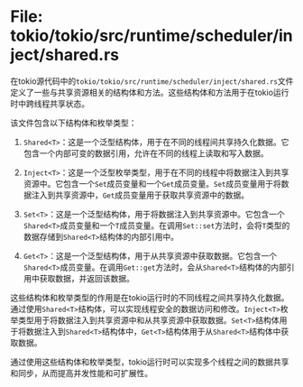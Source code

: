 # File: tokio/tokio/src/runtime/scheduler/inject/shared.rs

在tokio源代码中的`tokio/tokio/src/runtime/scheduler/inject/shared.rs`文件定义了一些与共享资源相关的结构体和方法。这些结构体和方法用于在tokio运行时中跨线程共享状态。

该文件包含以下结构体和枚举类型：

1. `Shared<T>`：这是一个泛型结构体，用于在不同的线程间共享持久化数据。它包含一个内部可变的数据引用，允许在不同的线程上读取和写入数据。

2. `Inject<T>`：这是一个泛型枚举类型，用于在不同的线程中将数据注入到共享资源中。它包含一个`Set`成员变量和一个`Get`成员变量。`Set`成员变量用于将数据注入到共享资源中，`Get`成员变量用于获取共享资源中的数据。

3. `Set<T>`：这是一个泛型结构体，用于将数据注入到共享资源中。它包含一个`Shared<T>`成员变量和一个`T`成员变量。在调用`Set::set`方法时，会将`T`类型的数据存储到`Shared<T>`结构体的内部引用中。

4. `Get<T>`：这是一个泛型结构体，用于从共享资源中获取数据。它包含一个`Shared<T>`成员变量。在调用`Get::get`方法时，会从`Shared<T>`结构体的内部引用中获取数据，并返回该数据。

这些结构体和枚举类型的作用是在tokio运行时的不同线程之间共享持久化数据。通过使用`Shared<T>`结构体，可以实现线程安全的数据访问和修改。`Inject<T>`枚举类型用于将数据注入到共享资源中和从共享资源中获取数据。`Set<T>`结构体用于将数据注入到`Shared<T>`结构体中，`Get<T>`结构体用于从`Shared<T>`结构体中获取数据。

通过使用这些结构体和枚举类型，tokio运行时可以实现多个线程之间的数据共享和同步，从而提高并发性能和可扩展性。

